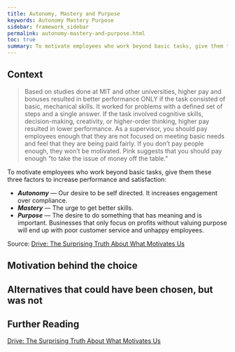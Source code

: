 ```yaml
---
title: Autonomy, Mastery and Purpose
keywords: Autonomy Mastery Purpose
sidebar: framework_sidebar
permalink: autonomy-mastery-and-purpose.html
toc: true
summary: To motivate employees who work beyond basic tasks, give them these three factors to increase performance and satisfaction, Autonomy, Mastery and Purpose.
---
```


## Context
> Based on studies done at MIT and other universities, higher pay and bonuses resulted in better performance ONLY if the task consisted of basic, mechanical skills. It worked for problems with a defined set of steps and a single answer. If the task involved cognitive skills, decision-making, creativity, or higher-order thinking, higher pay resulted in lower performance. As a supervisor, you should pay employees enough that they are not focused on meeting basic needs and feel that they are being paid fairly. If you don’t pay people enough, they won’t be motivated. Pink suggests that you should pay enough “to take the issue of money off the table.”

To motivate employees who work beyond basic tasks, give them these three factors to increase performance and satisfaction:
* _***Autonomy***_ — Our desire to be self directed. It increases engagement over compliance.
* _***Mastery***_ — The urge to get better skills.
* _***Purpose***_ — The desire to do something that has meaning and is important. Businesses that only focus on profits without valuing purpose will end up with poor customer service and unhappy employees.

Source: [Drive: The Surprising Truth About What Motivates Us](https://en.wikipedia.org/wiki/Drive:_The_Surprising_Truth_About_What_Motivates_Us)

## Motivation behind the choice

## Alternatives that could have been chosen, but was not

## Further Reading
[Drive: The Surprising Truth About What Motivates Us](https://en.wikipedia.org/wiki/Drive:_The_Surprising_Truth_About_What_Motivates_Us)
